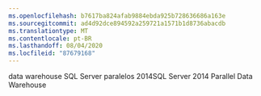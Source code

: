```yaml
---
ms.openlocfilehash: b7617ba824afab9884ebda925b728636686a163e
ms.sourcegitcommit: ad4d92dce894592a259721a1571b1d8736abacdb
ms.translationtype: MT
ms.contentlocale: pt-BR
ms.lasthandoff: 08/04/2020
ms.locfileid: "87679168"
---
```

<span data-ttu-id="79d2e-101">data warehouse SQL Server paralelos 2014</span><span class="sxs-lookup"><span data-stu-id="79d2e-101">SQL Server 2014 Parallel Data Warehouse</span></span>

